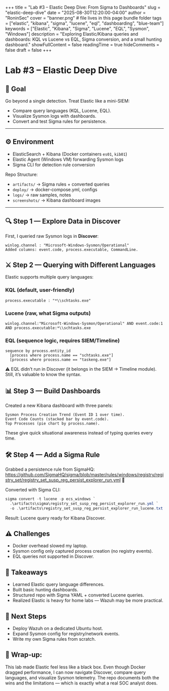 +++
title = "Lab #3 – Elastic Deep Dive: From Sigma to Dashboards"
slug = "elastic-deep-dive"
date = "2025-08-30T12:20:00-04:00"
author = "RoninSec"
cover = "banner.png"      # file lives in this page bundle folder
tags = ["elastic", "kibana", "sigma", "lucene", "eql", "dashboarding", "blue-team"]
keywords = ["Elastic", "Kibana", "Sigma", "Lucene", "EQL", "Sysmon", "Windows"]
description = "Exploring Elastic/Kibana queries and dashboards: KQL vs Lucene vs EQL, Sigma conversion, and a small hunting dashboard."
showFullContent = false
readingTime = true
hideComments = false
draft = false
+++

# Lab #3 – Elastic Deep Dive

## 🎯 Goal
Go beyond a single detection. Treat Elastic like a mini-SIEM:
- Compare query languages (KQL, Lucene, EQL).
- Visualize Sysmon logs with dashboards.
- Convert and test Sigma rules for persistence.

---

## ⚙️ Environment
- ElasticSearch + Kibana (Docker containers `es01`, `kib01`)
- Elastic Agent (Windows VM) forwarding Sysmon logs
- Sigma CLI for detection rule conversion

Repo Structure:
- `artifacts/` → Sigma rules + converted queries  
- `deploy/` → docker-compose.yml, configs  
- `logs/` → raw samples, notes  
- `screenshots/` → Kibana dashboard images  

---

## 🔍 Step 1 — Explore Data in Discover
First, I queried raw Sysmon logs in **Discover**:

```kql
winlog.channel : "Microsoft-Windows-Sysmon/Operational"
Added columns: event.code, process.executable, CommandLine.
```

## ⚔ Step 2 — Querying with Different Languages
Elastic supports multiple query languages:

### KQL (default, user-friendly)

```kql
process.executable : "*\\schtasks.exe"
```

### Lucene (raw, what Sigma outputs)

``` lucene
winlog.channel:"Microsoft-Windows-Sysmon/Operational" AND event.code:1 AND process.executable:*\\schtasks.exe
```

### EQL (sequence logic, requires SIEM/Timeline)

```eql
sequence by process.entity_id
  [process where process.name == "schtasks.exe"]
  [process where process.name == "taskeng.exe"]
```
⚠ EQL didn’t run in Discover (it belongs in the SIEM → Timeline module). Still, it’s valuable to know the syntax.

## 📊 Step 3 — Build Dashboards
Created a new Kibana dashboard with three panels:
    
    Sysmon Process Creation Trend (Event ID 1 over time).
    Event Code Counts (stacked bar by event.code).
    Top Processes (pie chart by process.name).

These give quick situational awareness instead of typing queries every time.

## 🛠 Step 4 — Add a Sigma Rule
Grabbed a persistence rule from SigmaHQ:
https://github.com/SigmaHQ/sigma/blob/master/rules/windows/registry/registry_set/registry_set_susp_reg_persist_explorer_run.yml
📌 

Converted with Sigma CLI:

``` powershell
sigma convert -t lucene -p ecs_windows `
  .\artifacts\sigma\registry_set_susp_reg_persist_explorer_run.yml `
  -o .\artifacts\registry_set_susp_reg_persist_explorer_run_lucene.txt
```
Result: Lucene query ready for Kibana Discover.

## ⚠ Challenges
* Docker overhead slowed my laptop.
* Sysmon config only captured process creation (no registry events).
* EQL queries not supported in Discover.

## 📝 Takeaways
* Learned Elastic query language differences.
* Built basic hunting dashboards.
* Structured repo with Sigma YAML + converted Lucene queries.
* Realized Elastic is heavy for home labs — Wazuh may be more practical.

## 🚀 Next Steps
* Deploy Wazuh on a dedicated Ubuntu host.
* Expand Sysmon config for registry/network events.
* Write my own Sigma rules from scratch.

## 📖 Wrap-up:
This lab made Elastic feel less like a black box. Even though Docker dragged performance, I can now navigate Discover, compare query languages, and visualize Sysmon telemetry. The repo documents both the wins and the limitations — which is exactly what a real SOC analyst does.